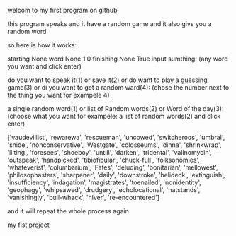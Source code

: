 

welcom to my first program on github

this program speaks and it have a random game and it also givs you a random word

so here is how it works: 


starting None
word None 1 0
finishing None True
input sumthing: (any word you want and click enter)

do you want to speak it(1) or save it(2)
               or do want to play a guessing game(3)
               or di you want to get a random ward(4): (chose the number next to the thing you want for exampele 4)
               
               
a single random word(1) or list of Random words(2) 
               or Word of the day(3): (choose what you want for exampele: a list of random words(2) and click enter)

['vaudevillist', 'rewarewa', 'rescueman', 'uncowed', 'switcheroos', 'umbral', 'snide', 'nonconservative', 'Westgate', 'colosseums', 'dinna', 'shrinkwrap', 'lilting', 'foresees', 'shoeboy', 'untill', 'darken', 'tridental', 'valinomycin', 'outspeak', 'handpicked', 'tibiofibular', 'chuck-full', 'folksonomies', 'whateverist', 'columbarium', 'Fates', 'deluding', 'bonitarian', 'mellowest', 'philosophasters', 'sharpener', 'daily', 'downstroke', 'helideck', 'extinguish', 'insufficiency', 'indagation', 'magistrates', 'toenailed', 'nonidentity', 'geophagy', 'whipsawed', 'drudgery', 'echolocational', 'hatstands', 'vanishingly', 'bull-whack', 'hiver', 're-encountered']



and it will repeat the whole process again


my fist project

